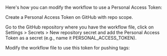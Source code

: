 Here's how you can modify the workflow to use a Personal Access Token:

Create a Personal Access Token on GitHub with repo scope.

Go to the GitHub repository where you have the workflow file, click on Settings > Secrets > New repository secret and add the Personal Access Token as a secret (e.g., name it PERSONAL_ACCESS_TOKEN).

Modify the workflow file to use this token for pushing tags:
